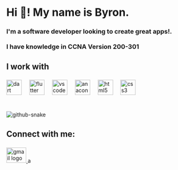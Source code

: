 <h1 align="left">Hi 👋! My name is Byron.</h1>

###

<h3 align="left">I'm a software developer looking to create great apps!.<br> <br>I have knowledge in CCNA Version 200-301</h3>

###

<h2 align="left">I work with</h2>

###

<div align="left">
  <img src="https://cdn.jsdelivr.net/gh/devicons/devicon/icons/dart/dart-original.svg" height="40" alt="dart logo"  />
  <img width="12" />
  <img src="https://cdn.jsdelivr.net/gh/devicons/devicon/icons/flutter/flutter-original.svg" height="40" alt="flutter logo"  />
  <img width="12" />
  <img src="https://cdn.jsdelivr.net/gh/devicons/devicon/icons/vscode/vscode-original.svg" height="40" alt="vscode logo"  />
  <img width="12" />
  <img src="https://cdn.jsdelivr.net/gh/devicons/devicon/icons/anaconda/anaconda-original.svg" height="40" alt="anaconda logo"  />
  <img width="12" />
  <img src="https://cdn.jsdelivr.net/gh/devicons/devicon/icons/html5/html5-original.svg" height="40" alt="html5 logo"  />
  <img width="12" />
  <img src="https://cdn.jsdelivr.net/gh/devicons/devicon/icons/css3/css3-original.svg" height="40" alt="css3 logo"  />
</div>

###

<br clear="both">

<picture>
  <source media="(prefers-color-scheme: dark)" srcset="https://raw.githubusercontent.com/byronsmb/byronsmb/output/github-snake-dark.svg" />
  <source media="(prefers-color-scheme: light)" srcset="https://raw.githubusercontent.com/byronsmb/byronsmb/output/github-snake.svg" />
  <img alt="github-snake" src="[github-snake.svg](https://raw.githubusercontent.com/byronsmb/byronsmb/output/github-snake.svg)" />
</picture>

###

<h2 align="left">Connect with me:</h2>

###

<div align="left">
  <a href='www.google.com'>
  <img src="https://raw.githubusercontent.com/maurodesouza/profile-readme-generator/master/src/assets/icons/social/gmail/default.svg" width="52" height="40" alt="gmail logo"  />
  </a>a
</div>

###
